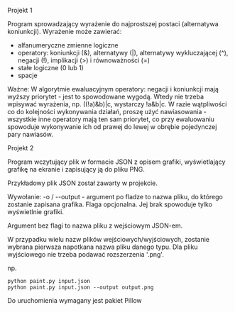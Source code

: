 Projekt 1

Program sprowadzający wyrażenie do najprostszej postaci (alternatywa koniunkcji).
Wyrażenie może zawierać:
- alfanumeryczne zmienne logiczne
- operatory: koniunkcji (&), alternatywy (|), alternatywy wykluczającej (^), negacji (!), implikacji (>) i równoważności (=)
- stałe logiczne (0 lub 1)
- spacje

Ważne:
W algorytmie ewaluacyjnym operatory: negacji i koniunkcji mają wyższy priorytet - jest to spowodowane wygodą.
Wtedy nie trzeba wpisywać wyrażenia, np. ((!a)&b)|c, wystarczy !a&b|c.
W razie wątpliwości co do kolejności wykonywania działań, proszę użyć nawiasowania - wszystkie inne operatory mają ten sam
priorytet, co przy ewaluowaniu spowoduje wykonywanie ich od prawej do lewej w obrębie pojedynczej pary nawiasów.

Projekt 2

Program wczytujący plik w formacie JSON z opisem grafiki, wyświetlający grafikę na ekranie i zapisujący ją do pliku PNG.

Przykładowy plik JSON został zawarty w projekcie.

Wywołanie:
-o / --output - argument po fladze to nazwa pliku, do którego zostanie zapisana grafika. Flaga opcjonalna. Jej brak spowoduje tylko wyświetlnie grafiki.

Argument bez flagi to nazwa pliku z wejściowym JSON-em.

W przypadku wielu nazw plików wejściowych/wyjściowych, zostanie wybrana pierwsza napotkana nazwa pliku danego typu.
Dla pliku wyjściowego nie trzeba podawać rozszerzenia '.png'.

np.
```
python paint.py input.json
python paint.py input.json --output output.png
```

Do uruchomienia wymagany jest pakiet Pillow
